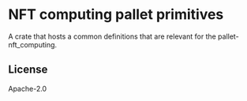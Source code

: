 NFT computing pallet primitives
====

A crate that hosts a common definitions that are relevant for the pallet-nft_computing.

## License

Apache-2.0
